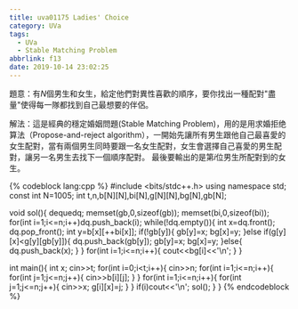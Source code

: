 ```yaml
---
title: uva01175 Ladies' Choice
category: UVa
tags:
  - UVa
  - Stable Matching Problem
abbrlink: f13
date: 2019-10-14 23:02:25
---
```


題意：有$N$個男生和女生，給定他們對異性喜歡的順序，要你找出一種配對"盡量"使得每一隊都找到自己最想要的伴侶。
<!-- more -->
解法：這是經典的穩定婚姻問題(Stable Matching Problem)，用的是用求婚拒绝算法（Propose-and-reject algorithm），一開始先讓所有男生跟他自己最喜愛的女生配對，當有兩個男生同時要跟一名女生配對，女生會選擇自己喜愛的男生配對，讓另一名男生去找下一個順序配對。
最後要輸出的是第$i$位男生所配對到的女生。

{% codeblock lang:cpp %}
#include <bits/stdc++.h>
using namespace std;
const int N=1005;
int t,n,b[N][N],bi[N],g[N][N],bg[N],gb[N];

void sol(){
    deque<int>dq;
    memset(gb,0,sizeof(gb));
    memset(bi,0,sizeof(bi));
    for(int i=1;i<=n;i++)dq.push_back(i);
    while(!dq.empty()){
        int x=dq.front(); dq.pop_front();
        int y=b[x][++bi[x]];
        if(!gb[y]){
            gb[y]=x;
            bg[x]=y;
        }else if(g[y][x]<g[y][gb[y]]){
            dq.push_back(gb[y]);
            gb[y]=x;
            bg[x]=y;
        }else{
            dq.push_back(x);
        }
    }
    for(int i=1;i<=n;i++){
        cout<<bg[i]<<'\n';
    }
}

int main(){
    int x;
    cin>>t;
    for(int i=0;i<t;i++){
        cin>>n;
        for(int i=1;i<=n;i++){
            for(int j=1;j<=n;j++){
                cin>>b[i][j];
            }
        }
        for(int i=1;i<=n;i++){
            for(int j=1;j<=n;j++){
                cin>>x;
                g[i][x]=j;
            }
        }
        if(i)cout<<'\n';
        sol();
    }
}
{% endcodeblock %}